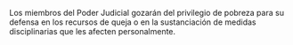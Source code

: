 Los miembros del Poder Judicial gozarán del privilegio de pobreza para su defensa en los recursos de queja o en la sustanciación de medidas disciplinarias que les afecten personalmente.

